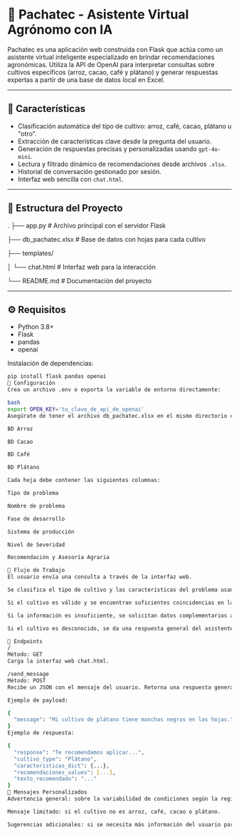 # 🌱 Pachatec - Asistente Virtual Agrónomo con IA

Pachatec es una aplicación web construida con Flask que actúa como un asistente virtual inteligente especializado en brindar recomendaciones agronómicas. Utiliza la API de OpenAI para interpretar consultas sobre cultivos específicos (arroz, cacao, café y plátano) y generar respuestas expertas a partir de una base de datos local en Excel.

---

## 🚀 Características

- Clasificación automática del tipo de cultivo: arroz, café, cacao, plátano u "otro".
- Extracción de características clave desde la pregunta del usuario.
- Generación de respuestas precisas y personalizadas usando `gpt-4o-mini`.
- Lectura y filtrado dinámico de recomendaciones desde archivos `.xlsx`.
- Historial de conversación gestionado por sesión.
- Interfaz web sencilla con `chat.html`.

---

## 📁 Estructura del Proyecto

.
├── app.py # Archivo principal con el servidor Flask

├── db_pachatec.xlsx # Base de datos con hojas para cada cultivo

├── templates/

│ └── chat.html # Interfaz web para la interacción

└── README.md # Documentación del proyecto


---

## ⚙️ Requisitos

- Python 3.8+
- Flask
- pandas
- openai

Instalación de dependencias:
```bash
pip install flask pandas openai
🔑 Configuración
Crea un archivo .env o exporta la variable de entorno directamente:

bash
export OPEN_KEY='tu_clave_de_api_de_openai'
Asegúrate de tener el archivo db_pachatec.xlsx en el mismo directorio con las siguientes hojas:

BD Arroz

BD Cacao

BD Café

BD Plátano

Cada hoja debe contener las siguientes columnas:

Tipo de problema

Nombre de problema

Fase de desarrollo

Sistema de producción

Nivel de Severidad

Recomendación y Asesoría Agraria

🧠 Flujo de Trabajo
El usuario envía una consulta a través de la interfaz web.

Se clasifica el tipo de cultivo y las características del problema usando GPT.

Si el cultivo es válido y se encuentran suficientes coincidencias en la base de datos, se genera una recomendación personalizada.

Si la información es insuficiente, se solicitan datos complementarios al usuario.

Si el cultivo es desconocido, se da una respuesta general del asistente.

🔄 Endpoints
/
Método: GET
Carga la interfaz web chat.html.

/send_message
Método: POST
Recibe un JSON con el mensaje del usuario. Retorna una respuesta generada por la IA junto con detalles de clasificación y recomendaciones.

Ejemplo de payload:

{
  "message": "Mi cultivo de plátano tiene manchas negras en las hojas."
}
Ejemplo de respuesta:

{
  "response": "Te recomendamos aplicar...",
  "cultivo_type": "Plátano",
  "caracteristicas_dict": {...},
  "recomendaciones_values": [...],
  "texto_recomendado": "..."
}
💬 Mensajes Personalizados
Advertencia general: sobre la variabilidad de condiciones según la región.

Mensaje limitado: si el cultivo no es arroz, café, cacao o plátano.

Sugerencias adicionales: si se necesita más información del usuario para afinar la respuesta.
